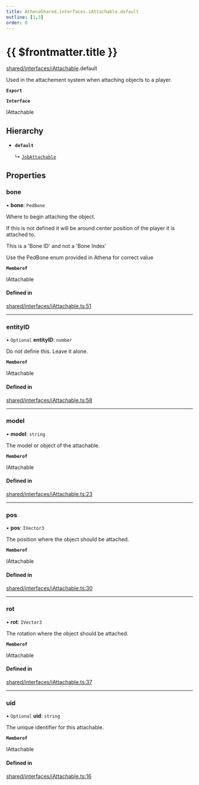 ```yaml
---
title: AthenaShared.interfaces.iAttachable.default
outline: [1,3]
order: 0
---
```


# {{ $frontmatter.title }}


[shared/interfaces/iAttachable](../modules/shared_interfaces_iAttachable.md).default

Used in the attachement system when attaching objects to a player.

**`Export`**

**`Interface`**

IAttachable

## Hierarchy

- **`default`**

  ↳ [`JobAttachable`](shared_interfaces_iAttachable_JobAttachable.md)

## Properties

### bone

• **bone**: `PedBone`

Where to begin attaching the object.

If this is not defined it will be around center position of the player it is attached to.

This is a 'Bone ID' and not a 'Bone Index'

Use the PedBone enum provided in Athena for correct value

**`Memberof`**

IAttachable

#### Defined in

[shared/interfaces/iAttachable.ts:51](https://github.com/Stuyk/altv-athena/blob/ae8402672/src/core/shared/interfaces/iAttachable.ts#L51)

___

### entityID

• `Optional` **entityID**: `number`

Do not define this. Leave it alone.

**`Memberof`**

IAttachable

#### Defined in

[shared/interfaces/iAttachable.ts:58](https://github.com/Stuyk/altv-athena/blob/ae8402672/src/core/shared/interfaces/iAttachable.ts#L58)

___

### model

• **model**: `string`

The model or object of the attachable.

**`Memberof`**

IAttachable

#### Defined in

[shared/interfaces/iAttachable.ts:23](https://github.com/Stuyk/altv-athena/blob/ae8402672/src/core/shared/interfaces/iAttachable.ts#L23)

___

### pos

• **pos**: `IVector3`

The position where the object should be attached.

**`Memberof`**

IAttachable

#### Defined in

[shared/interfaces/iAttachable.ts:30](https://github.com/Stuyk/altv-athena/blob/ae8402672/src/core/shared/interfaces/iAttachable.ts#L30)

___

### rot

• **rot**: `IVector3`

The rotation where the object should be attached.

**`Memberof`**

IAttachable

#### Defined in

[shared/interfaces/iAttachable.ts:37](https://github.com/Stuyk/altv-athena/blob/ae8402672/src/core/shared/interfaces/iAttachable.ts#L37)

___

### uid

• `Optional` **uid**: `string`

The unique identifier for this attachable.

**`Memberof`**

IAttachable

#### Defined in

[shared/interfaces/iAttachable.ts:16](https://github.com/Stuyk/altv-athena/blob/ae8402672/src/core/shared/interfaces/iAttachable.ts#L16)
